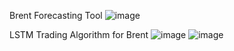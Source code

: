 Brent Forecasting Tool
![image](https://github.com/hopfield1729/LSTM-Model/assets/159786038/879fa250-b0cb-48bd-a18b-b8d3752f9711)

LSTM Trading Algorithm for Brent
![image](https://github.com/hopfield1729/LSTM-Model/assets/159786038/c98ddedc-4abb-409f-9b9d-bce5b3cff475)
![image](https://github.com/hopfield1729/LSTM-Model/assets/159786038/63591b54-a73a-4419-867c-c55982fc4a63)
